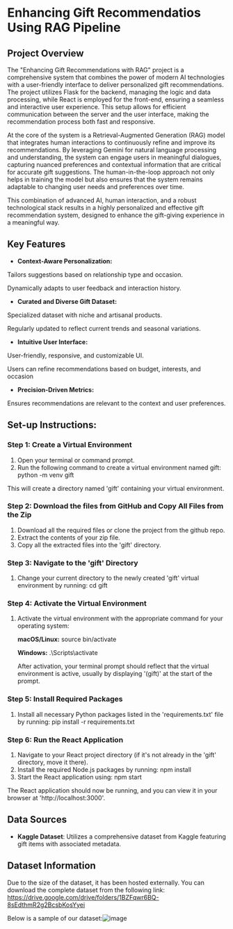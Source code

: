 # Enhancing Gift Recommendatios Using RAG Pipeline

## Project Overview
The "Enhancing Gift Recommendations with RAG" project is a comprehensive system that combines the power of modern AI technologies with a user-friendly interface to deliver personalized gift recommendations. The project utilizes Flask for the backend, managing the logic and data processing, while React is employed for the front-end, ensuring a seamless and interactive user experience. This setup allows for efficient communication between the server and the user interface, making the recommendation process both fast and responsive.

At the core of the system is a Retrieval-Augmented Generation (RAG) model that integrates human interactions to continuously refine and improve its recommendations. By leveraging Gemini for natural language processing and understanding, the system can engage users in meaningful dialogues, capturing nuanced preferences and contextual information that are critical for accurate gift suggestions. The human-in-the-loop approach not only helps in training the model but also ensures that the system remains adaptable to changing user needs and preferences over time.

This combination of advanced AI, human interaction, and a robust technological stack results in a highly personalized and effective gift recommendation system, designed to enhance the gift-giving experience in a meaningful way.

## Key Features
- **Context-Aware Personalization:**

Tailors suggestions based on relationship type and occasion.

Dynamically adapts to user feedback and interaction history.

- **Curated and Diverse Gift Dataset:**

Specialized dataset with niche and artisanal products.

Regularly updated to reflect current trends and seasonal variations.

- **Intuitive User Interface:**

User-friendly, responsive, and customizable UI.

Users can refine recommendations based on budget, interests, and occasion 

- **Precision-Driven Metrics:**

Ensures recommendations are relevant to the context and user preferences.

## Set-up Instructions:
### Step 1: Create a Virtual Environment
1. Open your terminal or command prompt.
2. Run the following command to create a virtual environment named gift: python -m venv gift

This will create a directory named 'gift' containing your virtual environment.

### Step 2: Download the files from GitHub and Copy All Files from the Zip
1. Download all the required files or clone the project from the github repo.
2. Extract the contents of your zip file.
3. Copy all the extracted files into the 'gift' directory.

### Step 3: Navigate to the 'gift' Directory
1. Change your current directory to the newly created 'gift' virtual environment by running: cd gift

### Step 4: Activate the Virtual Environment
1. Activate the virtual environment with the appropriate command for your operating system:

   **macOS/Linux:** source bin/activate

   **Windows:** .\Scripts\activate

   After activation, your terminal prompt should reflect that the virtual environment is active, usually by displaying '(gift)' at the start of the prompt.

### Step 5: Install Required Packages
1. Install all necessary Python packages listed in the 'requirements.txt' file by running: pip install -r requirements.txt

### Step 6: Run the React Application
1. Navigate to your React project directory (if it's not already in the 'gift' directory, move it there).
2. Install the required Node.js packages by running: npm install
3. Start the React application using: npm start

The React application should now be running, and you can view it in your browser at 'http://localhost:3000'.

## Data Sources
- **Kaggle Dataset**: Utilizes a comprehensive dataset from Kaggle featuring gift items with associated metadata.

  
## Dataset Information

Due to the size of the dataset, it has been hosted externally. You can download the complete dataset from the following link: https://drive.google.com/drive/folders/1BZFqwr6BQ-8sEdthmR2g2BcsbKosYyei

Below is a sample of our dataset:![image](https://github.com/user-attachments/assets/8182ae96-da35-440c-83af-e21ad2c9cc69)

